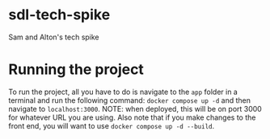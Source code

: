 # sdl-tech-spike
Sam and Alton's tech spike

# Running the project

To run the project, all you have to do is navigate to the `app` folder in a terminal and run the following command:
`docker compose up -d` and then navigate to `localhost:3000`. NOTE: when deployed, this will be on port 3000 for whatever URL
you are using. Also note that if you make changes to the front end, you will want to use `docker compose up -d --build`.